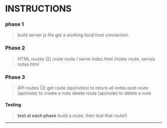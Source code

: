 # INSTRUCTIONS

### phase 1

> build server js file
> get a working local host connection

### Phase 2

> HTML routes (2)
> route route / serve index.html
> /notes route, serves notes.html

### Phase 3

> API routes (3)
> get route (api/notes) to return all notes
> post route (api/note) to create a note
> delete route (api/note) to delete a note

#### Testing

> __**test at each phase**__ 
> build a route, then test that route!!

_____________________________________________

